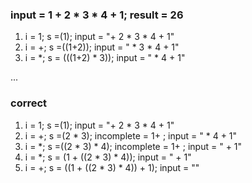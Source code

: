 
### input = 1 + 2 * 3 * 4 + 1; result = 26


1. i = 1; s =(1); input = "+ 2 * 3 * 4 + 1"
2. i = +; s =((1+2)); input = " * 3 * 4 + 1"
3. i = *; s = (((1+2) * 3)); input = " * 4 + 1"

...


### correct

1. i = 1; s =(1); input = "+ 2 * 3 * 4 + 1"
2. i = +; s =(2 * 3); incomplete = 1+ ; input = " * 4 + 1"
3. i = *; s =((2 * 3) * 4); incomplete = 1+ ; input = " + 1"
4. i = *; s = (1 + ((2 * 3) * 4)); input = " + 1"
5. i = +; s = ((1 + ((2 * 3) * 4)) + 1); input = ""
